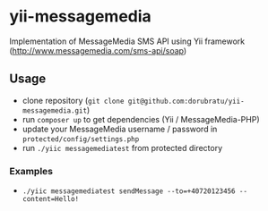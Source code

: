 # yii-messagemedia
Implementation of MessageMedia SMS API using Yii framework (http://www.messagemedia.com/sms-api/soap)

## Usage
- clone repository (```git clone git@github.com:dorubratu/yii-messagemedia.git```)
- run ```composer up``` to get dependencies (Yii / MessageMedia-PHP)
- update your MessageMedia username / password in ```protected/config/settings.php```
- run ```./yiic messagemediatest``` from protected directory

### Examples
- ```./yiic messagemediatest sendMessage --to=+40720123456 --content=Hello!```